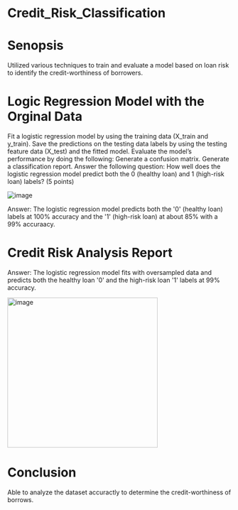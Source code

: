 # Credit_Risk_Classification

# Senopsis 
Utilized various techniques to train and evaluate a model based on loan risk to identify the credit-worthiness of borrowers. 

# Logic Regression Model with the Orginal Data
Fit a logistic regression model by using the training data (X_train and y_train). 
Save the predictions on the testing data labels by using the testing feature data (X_test) and the fitted model. 
Evaluate the model’s performance by doing the following:
Generate a confusion matrix. 
Generate a classification report. 
Answer the following question: How well does the logistic regression model predict both the 0 (healthy loan) and 1 (high-risk loan) labels? (5 points)

![image](https://user-images.githubusercontent.com/115186079/236994584-95c28582-7b4e-499f-8e79-2667ad625562.png)

Answer: The logistic regression model predicts both the '0' (healthy loan) labels at 100% accuracy and the '1' (high-risk loan) at about 85% with a 99% accuraacy.

# Credit Risk Analysis Report

Answer: The logistic regression model fits with oversampled data and predicts both the healthy loan '0' and the high-risk loan '1' labels at 99% accuracy.


<img width="338" alt="image" src="https://user-images.githubusercontent.com/115186079/236994734-1792b499-0463-41d1-b9b6-6b3129ea948d.png">


# Conclusion

Able to analyze the dataset accuractly to determine the credit-worthiness of borrows.
